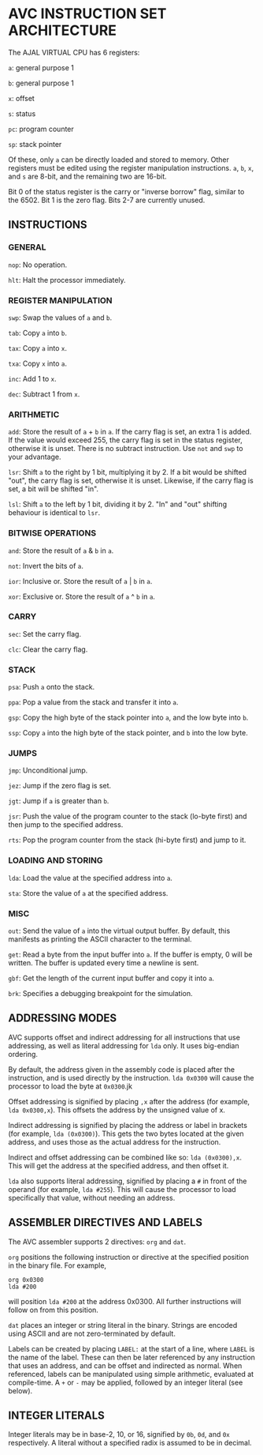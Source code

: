 # AVC INSTRUCTION SET ARCHITECTURE

The AJAL VIRTUAL CPU has 6 registers:

`a`: general purpose 1

`b`: general purpose 1

`x`: offset

`s`: status

`pc`: program counter

`sp`: stack pointer

Of these, only `a` can be directly loaded and stored to memory. Other registers must be edited using the register manipulation instructions. `a`, `b`, `x`, and `s` are 8-bit, and the remaining two are 16-bit.

Bit 0 of the status register is the carry or "inverse borrow" flag, similar to the 6502. Bit 1 is the zero flag. Bits 2-7 are currently unused.

## INSTRUCTIONS

### GENERAL

`nop`: No operation.

`hlt`: Halt the processor immediately.

### REGISTER MANIPULATION

`swp`: Swap the values of `a` and `b`.

`tab`: Copy `a` into `b`.

`tax`: Copy `a` into `x`.

`txa`: Copy `x` into `a`.

`inc`: Add 1 to `x`.

`dec`: Subtract 1 from `x`.

### ARITHMETIC

`add`: Store the result of `a` + `b` in `a`. If the carry flag is set, an extra 1 is added. If the value would exceed 255, the carry flag is set in the status register, otherwise it is unset. There is no subtract instruction. Use `not` and `swp` to your advantage.

`lsr`: Shift `a` to the right by 1 bit, multiplying it by 2. If a bit would be shifted "out", the carry flag is set, otherwise it is unset. Likewise, if the carry flag is set, a bit will be shifted "in".

`lsl`: Shift `a` to the left by 1 bit, dividing it by 2. "In" and "out" shifting behaviour is identical to `lsr`.

### BITWISE OPERATIONS

`and`: Store the result of `a` & `b` in `a`.

`not`: Invert the bits of `a`.

`ior`: Inclusive or. Store the result of `a` | `b` in `a`.

`xor`: Exclusive or. Store the result of `a` ^ `b` in `a`.

### CARRY

`sec`: Set the carry flag.

`clc`: Clear the carry flag.

### STACK

`psa`: Push `a` onto the stack.

`ppa`: Pop a value from the stack and transfer it into `a`.

`gsp`: Copy the high byte of the stack pointer into `a`, and the low byte into `b`.

`ssp`: Copy `a` into the high byte of the stack pointer, and `b` into the low byte.

### JUMPS

`jmp`: Unconditional jump.

`jez`: Jump if the zero flag is set.

`jgt`: Jump if `a` is greater than `b`.

`jsr`: Push the value of the program counter to the stack (lo-byte first) and then jump to the specified address.

`rts`: Pop the program counter from the stack (hi-byte first) and jump to it.

### LOADING AND STORING

`lda`: Load the value at the specified address into `a`.

`sta`: Store the value of `a` at the specified address.

### MISC

`out`: Send the value of `a` into the virtual output buffer. By default, this manifests as printing the ASCII character to the terminal.

`get`: Read a byte from the input buffer into `a`. If the buffer is empty, 0 will be written. The buffer is updated every time a newline is sent.

`gbf`: Get the length of the current input buffer and copy it into `a`.

`brk`: Specifies a debugging breakpoint for the simulation.

## ADDRESSING MODES

AVC supports offset and indirect addressing for all instructions that use addressing, as well as literal addressing for `lda` only. It uses big-endian ordering.

By default, the address given in the assembly code is placed after the instruction, and is used directly by the instruction. `lda 0x0300` will cause the processor to load the byte at `0x0300`.jk

Offset addressing is signified by placing `,x` after the address (for example, `lda 0x0300,x`). This offsets the address by the unsigned value of x.

Indirect addressing is signified by placing the address or label in brackets (for example, `lda (0x0300)`). This gets the two bytes located at the given address, and uses those as the actual address for the instruction.

Indirect and offset addressing can be combined like so: `lda (0x0300),x`. This will get the address at the specified address, and then offset it.

`lda` also supports literal addressing, signified by placing a `#` in front of the operand (for example, `lda #255`). This will cause the processor to load specifically that value, without needing an address.

## ASSEMBLER DIRECTIVES AND LABELS

The AVC assembler supports 2 directives: `org` and `dat`. 

`org` positions the following instruction or directive at the specified position in the binary file. For example,

```
org 0x0300
lda #200
```

will position `lda #200` at the address 0x0300. All further instructions will follow on from this position.

`dat` places an integer or string literal in the binary. Strings are encoded using ASCII and are not zero-terminated by default.

Labels can be created by placing `LABEL:` at the start of a line, where `LABEL` is the name of the label. These can then be later referenced by any instruction that uses an address, and can be offset and indirected as normal. When referenced, labels can be manipulated using simple arithmetic, evaluated at compile-time. A `+` or `-` may be applied, followed by an integer literal (see below).

## INTEGER LITERALS

Integer literals may be in base-2, 10, or 16, signified by `0b`, `0d`, and `0x` respectively. A literal without a specified radix is assumed to be in decimal.
